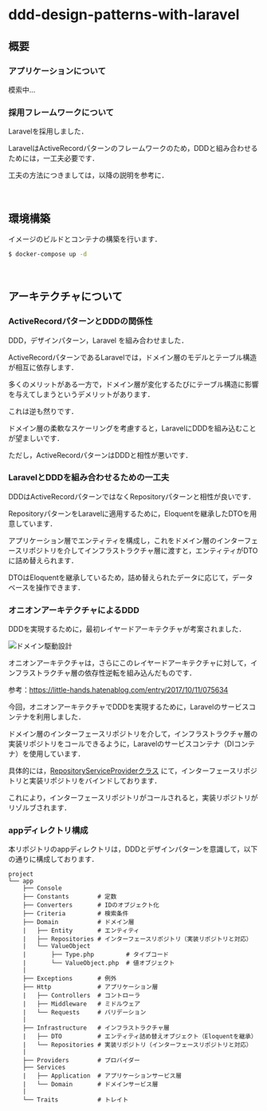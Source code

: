 # ddd-design-patterns-with-laravel

## 概要

### アプリケーションについて

模索中...

### 採用フレームワークについて

Laravelを採用しました．

LaravelはActiveRecordパターンのフレームワークのため，DDDと組み合わせるためには，一工夫必要です．

工夫の方法につきましては，以降の説明を参考に．

<br>

## 環境構築

イメージのビルドとコンテナの構築を行います．

```sh
$ docker-compose up -d
````

<br>

## アーキテクチャについて

### ActiveRecordパターンとDDDの関係性

DDD，デザインパターン，Laravel を組み合わせました．

ActiveRecordパターンであるLaravelでは，ドメイン層のモデルとテーブル構造が相互に依存します．

多くのメリットがある一方で，ドメイン層が変化するたびにテーブル構造に影響を与えてしまうというデメリットがあります．

これは逆も然りです．

ドメイン層の柔軟なスケーリングを考慮すると，LaravelにDDDを組み込むことが望ましいです．

ただし，ActiveRecordパターンはDDDと相性が悪いです．

### LaravelとDDDを組み合わせるための一工夫

DDDはActiveRecordパターンではなくRepositoryパターンと相性が良いです．

RepositoryパターンをLaravelに適用するために，Eloquentを継承したDTOを用意しています．

アプリケーション層でエンティティを構成し，これをドメイン層のインターフェースリポジトリを介してインフラストラクチャ層に渡すと，エンティティがDTOに詰め替えられます．

DTOはEloquentを継承しているため，詰め替えられたデータに応じて，データベースを操作できます．

### オニオンアーキテクチャによるDDD

DDDを実現するために，最初レイヤードアーキテクチャが考案されました．

![ドメイン駆動設計](https://user-images.githubusercontent.com/42175286/58724663-2ec11c80-8418-11e9-96e9-bfc6848e9374.png)

オニオンアーキテクチャは，さらにこのレイヤードアーキテクチャに対して，インフラストラクチャ層の依存性逆転を組み込んだものです．

参考：https://little-hands.hatenablog.com/entry/2017/10/11/075634

今回，オニオンアーキテクチャでDDDを実現するために，Laravelのサービスコンテナを利用しました．

ドメイン層のインターフェースリポジトリを介して，インフラストラクチャ層の実装リポジトリをコールできるように，Laravelのサービスコンテナ（DIコンテナ）を使用しています．

具体的には，[RepositoryServiceProviderクラス](https://github.com/Hiroki-IT/tech-blog/blob/develop/app/Providers/RepositoryServiceProvider.php) にて，インターフェースリポジトリと実装リポジトリをバインドしております．

これにより，インターフェースリポジトリがコールされると，実装リポジトリがリゾルブされます．

### appディレクトリ構成

本リポジトリのappディレクトリは，DDDとデザインパターンを意識して，以下の通りに構成しております．

```
project
└── app
    ├── Console
    ├── Constants        # 定数
    ├── Converters       # IDのオブジェクト化
    ├── Criteria         # 検索条件
    ├── Domain           # ドメイン層
    |   ├── Entity       # エンティティ
    |   ├── Repositories # インターフェースリポジトリ（実装リポジトリと対応）
    |   └── ValueObject
    |       ├── Type.php         # タイプコード
    |       └── ValueObject.php  # 値オブジェクト
    |
    ├── Exceptions       # 例外
    ├── Http             # アプリケーション層
    |   ├── Controllers  # コントローラ
    |   ├── Middleware   # ミドルウェア
    |   └── Requests     # バリデーション
    |
    ├── Infrastructure   # インフラストラクチャ層
    |   ├── DTO          # エンティティ詰め替えオブジェクト（Eloquentを継承）
    |   └── Repositories # 実装リポジトリ（インターフェースリポジトリと対応）
    |
    ├── Providers        # プロバイダー
    ├── Services
    |   ├── Application  # アプリケーションサービス層
    |   └── Domain       # ドメインサービス層
    |
    └── Traits           # トレイト
```
